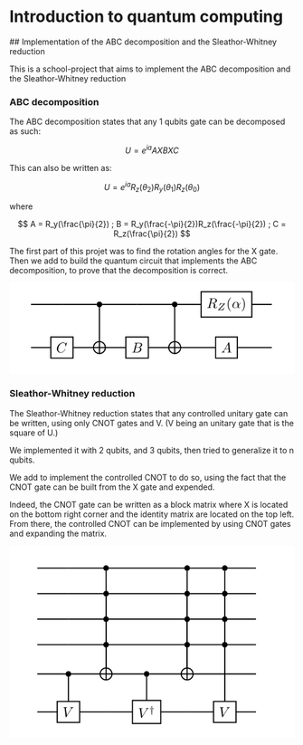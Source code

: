 # Introduction to quantum computing
## Implementation of the ABC decomposition and the Sleathor-Whitney reduction

This is a school-project that aims to implement the ABC decomposition 
and the Sleathor-Whitney reduction

### ABC decomposition

The ABC decomposition states that any 1 qubits gate can be decomposed as such:

$$
U = e^{ia}AXBXC
$$

This can also be written as:

$$
U  = e^{ia}R_z(\theta_2)R_y(\theta_1)R_z(\theta_0)
$$

where 

$$
A  = R_y(\frac{\pi}{2}) ;
B  = R_y(\frac{-\pi}{2})R_z(\frac{-\pi}{2}) ;
C  = R_z(\frac{\pi}{2})
$$

The first part of this projet was to find the rotation angles for the X gate.
Then we add to build the quantum circuit that implements the ABC decomposition,
to prove that the decomposition is correct.

![ABC_decomposition](img/abc_decomposition.png)

### Sleathor-Whitney reduction

The Sleathor-Whitney reduction states that any controlled unitary gate can 
be written, using only CNOT gates and V. (V being an unitary gate that is the square of U.)

We implemented it with 2 qubits, and 3 qubits, then tried to generalize it to n qubits.

We add to implement the controlled CNOT to do so, using the fact that the CNOT
gate can be built from the X gate and expended.

Indeed, the CNOT gate can be written as a block matrix where X is located on 
the bottom right corner and the identity matrix are located on the top left.
From there, the controlled CNOT can be implemented by using CNOT gates and 
expanding the matrix.

![Controlled_gate](img/controlled_gate.png)







